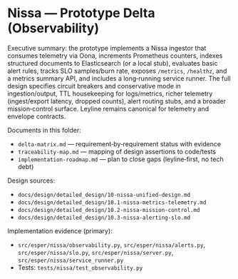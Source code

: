 # Nissa — Prototype Delta (Observability)

Executive summary: the prototype implements a Nissa ingestor that consumes telemetry via Oona, increments Prometheus counters, indexes structured documents to Elasticsearch (or a local stub), evaluates basic alert rules, tracks SLO samples/burn rate, exposes `/metrics`, `/healthz`, and a metrics summary API, and includes a long‑running service runner. The full design specifies circuit breakers and conservative mode in ingestion/output, TTL housekeeping for logs/metrics, richer telemetry (ingest/export latency, dropped counts), alert routing stubs, and a broader mission‑control surface. Leyline remains canonical for telemetry and envelope contracts.

Documents in this folder:
- `delta-matrix.md` — requirement‑by‑requirement status with evidence
- `traceability-map.md` — mapping of design assertions to code/tests
- `implementation-roadmap.md` — plan to close gaps (leyline‑first, no tech debt)

Design sources:
- `docs/design/detailed_design/10-nissa-unified-design.md`
- `docs/design/detailed_design/10.1-nissa-metrics-telemetry.md`
- `docs/design/detailed_design/10.2-nissa-mission-control.md`
- `docs/design/detailed_design/10.3-nissa-alerting-slo.md`

Implementation evidence (primary):
- `src/esper/nissa/observability.py`, `src/esper/nissa/alerts.py`, `src/esper/nissa/slo.py`, `src/esper/nissa/server.py`, `src/esper/nissa/service_runner.py`
- Tests: `tests/nissa/test_observability.py`
